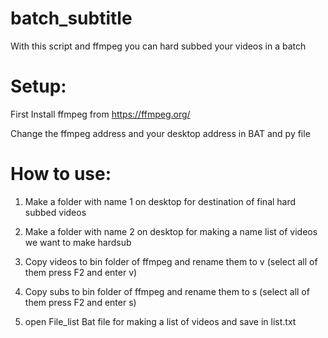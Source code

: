 # batch_subtitle
With this script and ffmpeg you can hard subbed your videos in a batch

# Setup:
First Install ffmpeg from https://ffmpeg.org/

Change the ffmpeg address and your desktop address in BAT and py file
# How to use:

1. Make a folder with name 1 on desktop for destination of final hard subbed videos

2. Make a folder with name 2 on desktop for making a name list of videos we want to make hardsub

3. Copy videos to bin folder of ffmpeg and rename them to v (select all of them press F2 and enter v)

4. Copy subs to bin folder of ffmpeg and rename them to s (select all of them press F2 and enter s)

5. open File_list Bat file for making a list of videos and save in list.txt
